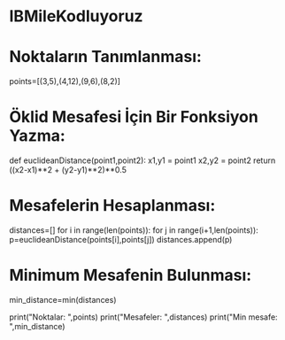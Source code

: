 # IBMileKodluyoruz

# Noktaların Tanımlanması:
points=[(3,5),(4,12),(9,6),(8,2)]

# Öklid Mesafesi İçin Bir Fonksiyon Yazma:
def euclideanDistance(point1,point2):
  x1,y1 = point1
  x2,y2 = point2
  return ((x2-x1)**2 + (y2-y1)**2)**0.5

# Mesafelerin Hesaplanması:
distances=[]
for i in range(len(points)):
  for j in range(i+1,len(points)):
    p=euclideanDistance(points[i],points[j])
    distances.append(p)

# Minimum Mesafenin Bulunması:
min_distance=min(distances)

print("Noktalar: ",points)
print("Mesafeler: ",distances)
print("Min mesafe: ",min_distance)
